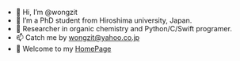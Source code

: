 - 👋 Hi, I’m @wongzit
- 👀 I’m a PhD student from Hiroshima university, Japan.
- 🌱 Researcher in organic chemistry and Python/C/Swift programer.
- 📫 Catch me by wongzit@yahoo.co.jp
- 🏡 Welcome to my [HomePage](https://www.wangzhe95.net)
